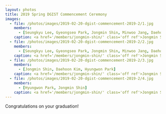 ```yaml
---
layout: photos
title: 2019 Spring DGIST Commencement Ceremony
images:
  - file: /photos/images/2019-02-20-dgist-commencement-2019-2/1.jpg
    members:  
      - [Seungkyu Lee, Gyeongseo Park, Jongmin Shin, Minwoo Jang, Daehoon Kim, Hyungwon Park, Ki-Dong Kang, Minho Kim]
    caption: <a href='/members/jongmin-shin/' class='off ref'>Jongmin Shin</a> (B.S.) and <a href='/members/hungwon-park/' class='off ref'>Hyungwon Park</a> (M.S.) received their degrees.
  - file: /photos/images/2019-02-20-dgist-commencement-2019-2/2.jpg
    members:  
      - [Seungkyu Lee, Gyeongseo Park, Jongmin Shin, Minwoo Jang, Daehoon Kim, Hyungwon Park, Ki-Dong Kang, Minho Kim]
    caption: <a href='/members/jongmin-shin/' class='off ref'>Jongmin Shin</a> (B.S.) and <a href='/members/hungwon-park/' class='off ref'>Hyungwon Park</a> (M.S.) received their degrees.
  - file: /photos/images/2019-02-20-dgist-commencement-2019-2/3.jpg
    members:  
      - [Jongmin Shin, Daehoon Kim, Hyungwon Park]
    caption: <a href='/members/jongmin-shin/' class='off ref'>Jongmin Shin</a> (B.S.) and <a href='/members/hungwon-park/' class='off ref'>Hyungwon Park</a> (M.S.) received their degrees.
  - file: /photos/images/2019-02-20-dgist-commencement-2019-2/4.jpg
    members:  
      - [Hyungwon Park, Jongmin Shin]
    caption: <a href='/members/jongmin-shin/' class='off ref'>Jongmin Shin</a> (B.S.) and <a href='/members/hungwon-park/' class='off ref'>Hyungwon Park</a> (M.S.) received their degrees.
---
```


Congratulations on your graduation!